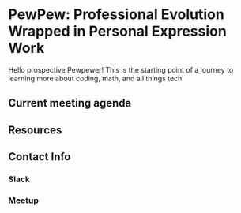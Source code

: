 # PewPew: Professional Evolution Wrapped in Personal Expression Work

Hello prospective Pewpewer! This is the starting point of a journey to learning more about coding, math, and all things tech.




## Current meeting agenda

## Resources


## Contact Info

### Slack

### Meetup



